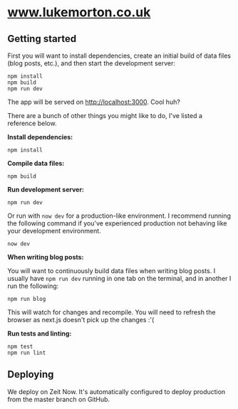 # www.lukemorton.co.uk

## Getting started

First you will want to install dependencies, create an initial build of data files (blog posts, etc.), and then start the development server:

```
npm install
npm build
npm run dev
```

The app will be served on [http://localhost:3000](http://localhost:3000). Cool huh?

There are a bunch of other things you might like to do, I've listed a reference below.

**Install dependencies:**

```
npm install
```

**Compile data files:**

```
npm build
```

**Run development server:**

```
npm run dev
```

Or run with `now dev` for a production-like environment. I recommend running the following command if you've experienced production not behaving like your development environment.

```
now dev
```

**When writing blog posts:**

You will want to continuously build data files when writing blog posts. I usually have `npm run dev` running in one tab on the terminal, and in another I run the following:

```
npm run blog
```

This will watch for changes and recompile. You will need to refresh the browser as next.js doesn't pick up the changes :'(

**Run tests and linting:**

```
npm test
npm run lint
```

## Deploying

We deploy on Zeit Now. It's automatically configured to deploy production from the master branch on GitHub.
